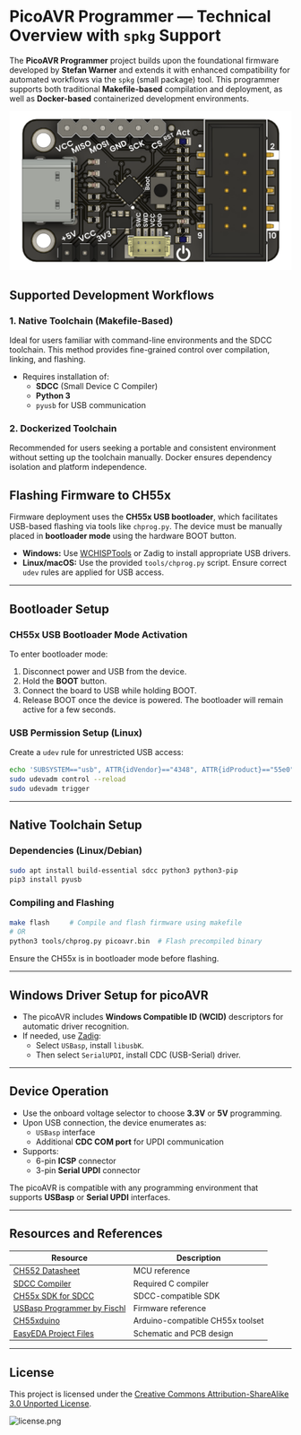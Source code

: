 
# PicoAVR Programmer — Technical Overview with `spkg` Support

The **PicoAVR Programmer** project builds upon the foundational firmware developed by **Stefan Warner** and extends it with enhanced compatibility for automated workflows via the `spkg` (small package) tool. This programmer supports both traditional **Makefile-based** compilation and deployment, as well as **Docker-based** containerized development environments.


![programmer](../static/programmer.png)

## Supported Development Workflows

### 1. **Native Toolchain (Makefile-Based)**
Ideal for users familiar with command-line environments and the SDCC toolchain. This method provides fine-grained control over compilation, linking, and flashing.

- Requires installation of:
  - **SDCC** (Small Device C Compiler)
  - **Python 3**
  - `pyusb` for USB communication

### 2. **Dockerized Toolchain**
Recommended for users seeking a portable and consistent environment without setting up the toolchain manually. Docker ensures dependency isolation and platform independence.

## Flashing Firmware to CH55x
Firmware deployment uses the **CH55x USB bootloader**, which facilitates USB-based flashing via tools like `chprog.py`. The device must be manually placed in **bootloader mode** using the hardware BOOT button.

- **Windows:** Use [WCHISPTools](http://www.wch.cn) or Zadig to install appropriate USB drivers.
- **Linux/macOS:** Use the provided `tools/chprog.py` script. Ensure correct `udev` rules are applied for USB access.

---

## Bootloader Setup

### CH55x USB Bootloader Mode Activation
To enter bootloader mode:

1. Disconnect power and USB from the device.
2. Hold the **BOOT** button.
3. Connect the board to USB while holding BOOT.
4. Release BOOT once the device is powered. The bootloader will remain active for a few seconds.

### USB Permission Setup (Linux)
Create a `udev` rule for unrestricted USB access:

```bash
echo 'SUBSYSTEM=="usb", ATTR{idVendor}=="4348", ATTR{idProduct}=="55e0", MODE="666"' | sudo tee /etc/udev/rules.d/99-ch55x.rules
sudo udevadm control --reload
sudo udevadm trigger
```

---

## Native Toolchain Setup

### Dependencies (Linux/Debian)

```bash
sudo apt install build-essential sdcc python3 python3-pip
pip3 install pyusb
```

### Compiling and Flashing

```bash
make flash     # Compile and flash firmware using makefile
# OR
python3 tools/chprog.py picoavr.bin  # Flash precompiled binary
```

Ensure the CH55x is in bootloader mode before flashing.

---

## Windows Driver Setup for picoAVR

- The picoAVR includes **Windows Compatible ID (WCID)** descriptors for automatic driver recognition.
- If needed, use [Zadig](https://zadig.akeo.ie/):
  - Select `USBasp`, install `libusbK`.
  - Then select `SerialUPDI`, install CDC (USB-Serial) driver.

---

## Device Operation

- Use the onboard voltage selector to choose **3.3V** or **5V** programming.
- Upon USB connection, the device enumerates as:
  - `USBasp` interface
  - Additional **CDC COM port** for UPDI communication
- Supports:
  - 6-pin **ICSP** connector
  - 3-pin **Serial UPDI** connector

The picoAVR is compatible with any programming environment that supports **USBasp** or **Serial UPDI** interfaces.

---

## Resources and References

| Resource | Description |
|---------|-------------|
| [CH552 Datasheet](http://www.wch-ic.com/downloads/CH552DS1_PDF.html) | MCU reference |
| [SDCC Compiler](https://sdcc.sourceforge.net/) | Required C compiler |
| [CH55x SDK for SDCC](https://github.com/Blinkinlabs/ch554_sdcc) | SDCC-compatible SDK |
| [USBasp Programmer by Fischl](https://www.fischl.de/usbasp/) | Firmware reference |
| [CH55xduino](https://github.com/DeqingSun/ch55xduino) | Arduino-compatible CH55x toolset |
| [EasyEDA Project Files](https://oshwlab.com/wagiminator) | Schematic and PCB design |


---

## License

This project is licensed under the [Creative Commons Attribution-ShareAlike 3.0 Unported License](http://creativecommons.org/licenses/by-sa/3.0/).

![license.png](https://i.creativecommons.org/l/by-sa/3.0/88x31.png)
